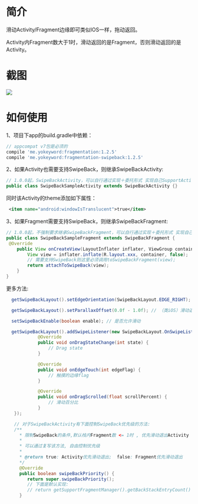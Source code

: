 # 简介
滑动Activity/Fragment边缘即可类似IOS一样，拖动返回。

Activity内Fragment数大于1时，滑动返回的是Fragment，否则滑动返回的是Activity。

# 截图
<img src="../gif/swipe.gif"/>

# 如何使用
1、项目下app的build.gradle中依赖：
````gradle
// appcompat v7包是必须的
compile 'me.yokeyword:fragmentation:1.2.5'
compile 'me.yokeyword:fragmentation-swipeback:1.2.5'
````
2、如果Activity也需要支持SwipeBack，则继承SwipeBackActivity:
````java
// 1.0.0起，SwipeBackActivity，可以自行通过实现＋委托形式 实现自己SupportActivity，再实现SwipeBackActivity
public class SwipeBackSampleActivity extends SwipeBackActivity {}
````
同时该Activity的theme添加如下属性：
````xml
 <item name="android:windowIsTranslucent">true</item>
````

3、如果Fragment需要支持SwipeBack，则继承SwipeBackFragment:
````java
// 1.0.0起，不强制要求继承SwipeBackFragment，可以自行通过实现＋委托形式 实现自己的SupportFragment，再实现SwipeBackFragment
public class SwipeBackSampleFragment extends SwipeBackFragment {
 @Override
    public View onCreateView(LayoutInflater inflater, ViewGroup container, Bundle savedInstanceState) {
        View view = inflater.inflate(R.layout.xxx, container, false);
        // 需要支持SwipeBack则这里必须调用toSwipeBackFragment(view);
        return attachToSwipeBack(view);
    }
}
````

更多方法:
````java
  getSwipeBackLayout().setEdgeOrientation(SwipeBackLayout.EDGE_RIGHT); // EDGE_LEFT(默认),EDGE_ALL

  getSwipeBackLayout().setParallaxOffset(0.0f - 1.0f); // （类iOS）滑动退出视觉差，默认0.3

  setSwipeBackEnable(boolean enable); // 是否允许滑动

  getSwipeBackLayout().addSwipeListener(new SwipeBackLayout.OnSwipeListener() {
            @Override
            public void onDragStateChange(int state) {
                // Drag state
            }

            @Override
            public void onEdgeTouch(int edgeFlag) {
                // 触摸的边缘flag
            }

            @Override
            public void onDragScrolled(float scrollPercent) {
                // 滑动百分比
            }
   });

   // 对于SwipeBackActivity有下面控制SwipeBack优先级的方法:
   /**
     * 限制SwipeBack的条件,默认栈内Fragment数 <= 1时 , 优先滑动退出Activity , 而不是Fragment
     *
     * 可以通过复写该方法, 自由控制优先级
     *
     * @return true: Activity优先滑动退出;  false: Fragment优先滑动退出
     */
     @Override
     public boolean swipeBackPriority() {
        return super.swipeBackPriority();
        // 下面是默认实现:
        // return getSupportFragmentManager().getBackStackEntryCount() <= 1;
     }
````
